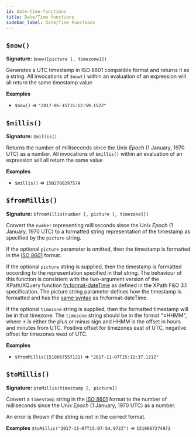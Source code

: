 ```yaml
---
id: date-time-functions
title: Date/Time functions
sidebar_label: Date/Time Functions
---
```


## `$now()`
__Signature:__ `$now([picture [, timezone]])`

Generates a UTC timestamp in ISO 8601 compatible format and returns it as a string.  All invocations of `$now()` within an evaluation of an expression will all return the same timestamp value

__Examples__

- `$now()` => `"2017-05-15T15:12:59.152Z"`


## `$millis()`
__Signature:__ `$millis()`

Returns the number of milliseconds since the Unix *Epoch* (1 January, 1970 UTC) as a number.  All invocations of `$millis()` within an evaluation of an expression will all return the same value

__Examples__  
- `$millis()` => `1502700297574`


## `$fromMillis()`
__Signature:__ `$fromMillis(number [, picture [, timezone]])`

Convert the `number` representing milliseconds since the Unix *Epoch* (1 January, 1970 UTC) to a formatted string representation of the timestamp  as specified by the `picture` string.

If the optional `picture` parameter is omitted, then the timestamp is formatted in the [ISO 8601](https://www.iso.org/iso-8601-date-and-time-format.html) format.

If the optional `picture` string is supplied, then the timestamp is formatted occording to the representation specified in that string.
The behaviour of this function is consistent with the two-argument version of the XPath/XQuery function [fn:format-dateTime](https://www.w3.org/TR/xpath-functions-31/#func-format-dateTime) as defined in the XPath F&O 3.1 specification.  The picture string parameter defines how the timestamp is formatted and has the [same syntax](https://www.w3.org/TR/xpath-functions-31/#date-picture-string) as fn:format-dateTime.

If the optional `timezone` string is supplied, then the formatted timestamp will be in that timezone.  The `timezone` string should be in the
format "±HHMM", where ± is either the plus or minus sign and HHMM is the offset in hours and minutes from UTC.  Positive offset for timezones
east of UTC, negative offset for timezones west of UTC. 

__Examples__

- `$fromMillis(1510067557121)` => `"2017-11-07T15:12:37.121Z"`


## `$toMillis()`
__Signature:__ `$toMillis(timestamp [, picture])`

Convert a `timestamp` string in the [ISO 8601](https://www.iso.org/iso-8601-date-and-time-format.html) format to the number of milliseconds since the Unix *Epoch* (1 January, 1970 UTC) as a number.

An error is thrown if the string is not in the correct format.

__Examples__
`$toMillis("2017-11-07T15:07:54.972Z")` => `1510067274972`

